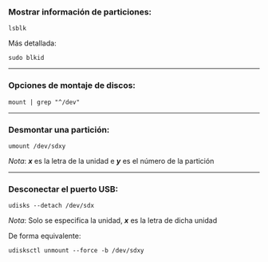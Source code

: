 ### Mostrar información de particiones:
~~~
lsblk
~~~
Más detallada:
~~~
sudo blkid
~~~

-------------------
### Opciones de montaje de discos:
~~~
mount | grep "^/dev"
~~~

-------------------
### Desmontar una partición:
~~~
umount /dev/sdxy
~~~
*Nota*: ***x*** es la letra de la unidad e ***y*** es el número de la partición

-------------------
### Desconectar el puerto USB:
~~~
udisks --detach /dev/sdx
~~~
*Nota*: Solo se especifica la unidad, ***x*** es la letra de dicha unidad

De forma equivalente:
~~~
udisksctl unmount --force -b /dev/sdxy
~~~
